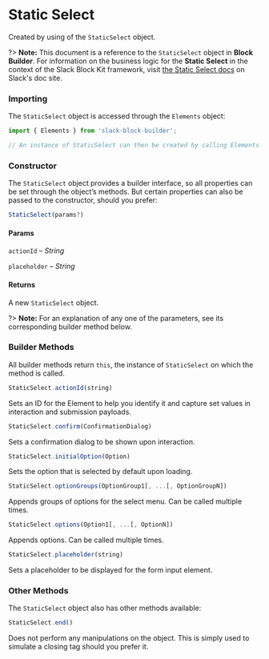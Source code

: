 # Static Select

Created by using of the `StaticSelect` object.

?> **Note:** This document is a reference to the `StaticSelect` object in **Block Builder**. For information on the business logic for the **Static Select** in the context of the Slack Block Kit framework, visit [the Static Select docs](https:&#x2F;&#x2F;api.slack.com&#x2F;reference&#x2F;block-kit&#x2F;block-elements#static_select) on Slack's doc site.

### Importing

The `StaticSelect` object is accessed through the `Elements` object:

```javascript
import { Elements } from 'slack-block-builder';

// An instance of StaticSelect can then be created by calling Elements.StaticSelect();
```


### Constructor

The `StaticSelect` object provides a builder interface, so all properties can be set through the object’s methods. But certain properties can also be passed to the constructor, should you prefer:

```javascript
StaticSelect(params?)
```

#### Params

`actionId` – *String*

`placeholder` – *String*

#### Returns

A new `StaticSelect` object.

?> **Note:** For an explanation of any one of the parameters, see its corresponding builder method below.

### Builder Methods

All builder methods return `this`, the instance of `StaticSelect` on which the method is called.

```javascript
StaticSelect.actionId(string)
```

Sets an ID for the Element to help you identify it and capture set values in interaction and submission payloads.
```javascript
StaticSelect.confirm(ConfirmationDialog)
```

Sets a confirmation dialog to be shown upon interaction.
```javascript
StaticSelect.initialOption(Option)
```

Sets the option that is selected by default upon loading.
```javascript
StaticSelect.optionGroups(OptionGroup1[, ...[, OptionGroupN])
```

Appends groups of options for the select menu. Can be called multiple times.
```javascript
StaticSelect.options(Option1[, ...[, OptionN])
```

Appends options. Can be called multiple times.
```javascript
StaticSelect.placeholder(string)
```

Sets a placeholder to be displayed for the form input element.


### Other Methods

The `StaticSelect` object also has other methods available:

```javascript
StaticSelect.end()
```

Does not perform any manipulations on the object. This is simply used to simulate a closing tag should you prefer it.

